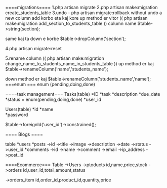 ====migrations====
1.php artisan migrate 
2.php artisan make:migration create_students_table
3.undo -      php artisan migrate:rollback 
without undo a new column add korbo 
eta kaj kore up method er vitor
((   php artisan make:migration add_section_to_students_table  ))
                                                            column name
$table->string(section);

same kaj ta down e korbe 
$table->dropColumn('section');

4.php artisan migrate:reset

5.rename column 
((   php artisan make:migration change_name_to_students_name_in_students_table  ))
up method er kaj 
$table->renameColumn('name','students_name');

down method er kaj 
$table->renameColumn('students_name','name');
===enum ===
enum (pending,doing,done)

====task management===
Tasks(table)
     *ID
     *task
     *description
     *due_date
     *status = enum(pending,doing,done)
     *user_id

Users(table)
      *id
      *name      
      *password

   $table->foreignId('user_id')->constrained();

==== Blogs ====

table
*users
*posts
        ->id
        ->title
        ->image 
        ->description 
        ->date 
        ->status
        ->user_id
*comments
       ->id 
       ->name
       ->comment
       ->email 
       ->ip_address
       ->post_id

====Ecommerce===
Table
->Users
->ptoducts
     id,name,price,stock
->orders
     id,user_id,total_amount,status 

->orders_item
  id,order_id,product_id,quantity,price

